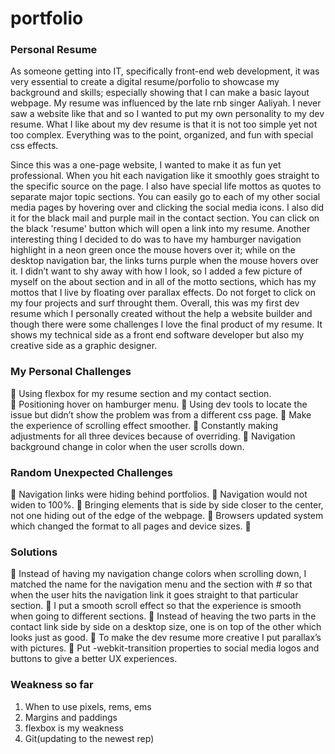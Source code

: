 # portfolio

### Personal Resume
As someone getting into IT, specifically front-end web development, it was very essential to create a digital resume/porfolio to showcase my background and skills; especially showing that I can make a basic layout webpage. My resume was influenced by the late rnb singer Aaliyah. I never saw a website like that and so I wanted to put my own personality to my dev resume.  What I like about my dev resume is that it is not too simple yet not too complex.  Everything was to the point, organized, and fun with special css effects.

Since this was a one-page website, I wanted to make it as fun yet professional.  When you hit each navigation like it smoothly goes straight to the specific source on the page.  I also have special life mottos as quotes to separate major topic sections. You can easily go to each of my other social media pages by hovering over and clicking the social media icons. I also did it for the black mail and purple mail in the contact section. You can click on the black 'resume' button which will open a link into my resume. Another interesting thing I decided to do was to have my hamburger navigation highlight in a neon green once the mouse hovers over it; while on the desktop navigation bar, the links turns purple when the mouse hovers over it.  I didn’t want to shy away with how I look, so I added a few picture of myself on the about section and in all of the motto sections, which has my mottos that I live by floating over  parallax effects. Do not forget to click on my four projects and surf throught them.
Overall, this was my first dev resume which I personally created without the help a website builder and though there were some challenges I love the final product of my resume. It shows my technical side as a front end software developer but also my creative side as a graphic designer.

### My Personal Challenges
	Using flexbox for my resume section and my contact section.  
	Positioning hover on hamburger menu. 
	Using dev tools to locate the issue but didn’t show the problem was from a different css page.
	Make the experience of scrolling effect smoother.
	Constantly making adjustments for all three devices because of overriding.
	Navigation background change in color when the user scrolls down.

### Random Unexpected Challenges
	Navigation links were hiding behind portfolios. 
	Navigation would not widen to 100%. 
	Bringing elements that is side by side closer to the center, not one hiding out of the edge of the webpage.
	Browsers updated system which changed the format to all pages and device sizes.
	

### Solutions
	Instead of having my navigation change colors when scrolling down, I matched the name for the navigation menu and the section with # so that when the user hits the navigation link it goes straight to that particular section.
	I put a smooth scroll effect so that the experience is smooth when going to different sections.
	Instead of heaving the two parts in the contact link side by side on a desktop size, one is on top of the other which looks just as good.
	To make the dev resume more creative I put parallax’s with pictures.
	Put -webkit-transition properties to social media logos and buttons to give a better UX experiences.

### Weakness so far
1.	When to use pixels, rems, ems
2.	Margins and paddings
3.	flexbox is my weakness
4.	Git(updating to the newest rep)






